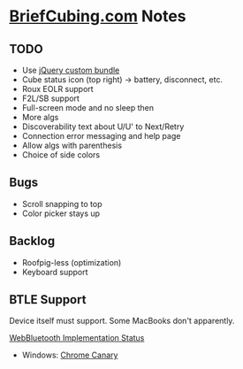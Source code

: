 # [BriefCubing.com](http://briefcubing.com) Notes

## TODO

* Use [jQuery custom bundle](http://jquerymobile.com/download-builder/)
* Cube status icon (top right) -> battery, disconnect, etc.
* Roux EOLR support
* F2L/SB support
* Full-screen mode and no sleep then
* More algs
* Discoverability text about U/U' to Next/Retry
* Connection error messaging and help page
* Allow algs with parenthesis
* Choice of side colors

## Bugs

* Scroll snapping to top
* Color picker stays up

## Backlog

* Roofpig-less (optimization)
* Keyboard support

## BTLE Support

Device itself must support. Some MacBooks don't apparently.

[WebBluetooth Implementation Status](https://github.com/WebBluetoothCG/web-bluetooth/blob/master/implementation-status.md)

* Windows: [Chrome Canary](https://www.google.com/chrome/canary/)